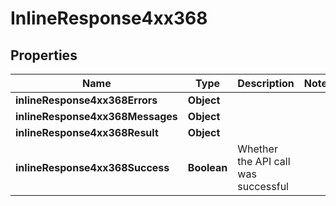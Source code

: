 # InlineResponse4xx368

## Properties
Name | Type | Description | Notes
------------ | ------------- | ------------- | -------------
**inlineResponse4xx368Errors** | **Object** |  | 
**inlineResponse4xx368Messages** | **Object** |  | 
**inlineResponse4xx368Result** | **Object** |  | 
**inlineResponse4xx368Success** | **Boolean** | Whether the API call was successful | 

